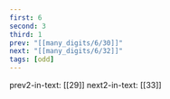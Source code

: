 ```yaml
---
first: 6
second: 3
third: 1
prev: "[[many_digits/6/30]]"
next: "[[many_digits/6/32]]"
tags: [odd]
---
```

prev2-in-text: [[29]]
next2-in-text: [[33]]
